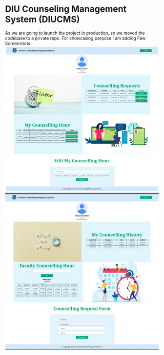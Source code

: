 # DIU Counseling Management System (DIUCMS)
As we are going to launch the project in production, so we moved the codebase to a private repo. For showcasing perpose I am adding Few Screenshots:
![Faculty View](faculty_view.png)
![Student View](student_view.png)
<!--
## Table of contents
* [Introduction](#introduction)
* [Status](#status)
* [Technologies](#technologies)
* [Setup](#setup)
* [Contribution](#contribution)
* [Contributors](#contributors)

## Introduction
This project, DIUCMS (DIU Counseling Management System), is a Django-based web application for managing counseling sessions. The project includes a superuser account for administrative purposes and uses PostgreSQL as the database.

## Status

![Static Badge](https://img.shields.io/badge/Repo%20Size-12.16%20MB-brightgreen)
![Static Badge](https://img.shields.io/badge/License-CC%20BY%20NC%204.0-blue)
![GitHub Repo stars](https://img.shields.io/github/stars/ishan-nahid/diu__cms)


## Technologies

| <p align="center">Front End</p> | <p align="center">Back End</p> | <p align="center">Databse</p>
| :------------- | :-------------: | -------------: |
| ![HTML5](https://img.shields.io/badge/html5-%23E34F26.svg?style=for-the-badge&logo=html5&logoColor=white) ![CSS3](https://img.shields.io/badge/css3-%231572B6.svg?style=for-the-badge&logo=css3&logoColor=white) ![JavaScript](https://img.shields.io/badge/javascript-%23323330.svg?style=for-the-badge&logo=javascript&logoColor=%23F7DF1E) | ![DJANGO](https://img.shields.io/badge/Django-092E20?style=for-the-badge&logo=django&logoColor=white) | ![POSTGRESQL](https://img.shields.io/badge/PostgreSQL-316192?style=for-the-badge&logo=postgresql&logoColor=white) | 

## Setup
1. Initialize the virtual environment:
   ```
   python -m venv virtenv
   ```
2. Activate the virtual environment: 
   - On Windows:
   ```
   virtenv\Scripts\activate.bat
   ```
   - On macOS/Linux:
   ```
   source virtenv/bin/activate
   ```

3. Install Django and other required packages:
   ```
   pip install -r requirements.txt
   ```
4. Navigate to the project folder:
   ```
   cd diucms
   ```

5. Make sure to setup database
   ```
   "NAME": "diucmsdb",
   "HOST": "localhost",
   "PORT": "5432",
   ```
6. Run migrations:
   ```
   python manage.py makemigrations
   python manage.py migrate
   ```
7. Start the development server:
   ```
   python manage.py runserver
   ```
  

## Contribution:
- Fork the repo to your Github.<br/>

- Clone the Forked Repository to your local machine.
	```
	git clone https://github.com/<username>/diu_cms
	```
- Change the directory to diucms (if not in it).
	```
	cd diu_cms
	```
- Add remote to the Original Repository.
	```
	git remote add upstream https://github.com/ishan-nahid/diu_cms
	```
- Check the remotes for this repository.
        ```
        git remote -v
        ```
- Always take a pull from the upstream repository to your master branch to keep it at par with the main project(updated repository).
        ```
        git pull upstream main
        ```
- Create a new branch.
        ```
        git checkout -b <your_branch_name>
        ```
- Perform your desired changes to the code base.
- Track your changes:heavy_check_mark: .
        ```
        git add . 
        ```
- Commit your changes .
        ```
        git commit -m "Relevant message"
        ```
- Push the committed changes in your feature branch to your remote repo.
        ```
        git push -u origin <your_branch_name>
        ```
- To create a pull request, click on `compare and pull requests`. Please ensure you compare your feature branch to the desired branch of the repository you are supposed to make a PR to.

- Add appropriate title and description to your pull request explaining your changes and efforts done.


- Click on `Create Pull Request`.


- Voila! You have made a PR to this repo. Sit back patiently and relax while your PR is reviewed


<!--
## Contributors
<div>
<h1 align="center">
 <b>Thanks to these amazing people
<h1>
<a href="https://github.com/ishan-nahid/diu_cms/contributors">
  <img src="https://contrib.rocks/image?repo=ishan-nahid/diu_cms&&max=817" />
</a>
</div>	-->


<!-- [![contributors](https://contrib.rocks/image?repo=ishan-nahid/diu_cms)](https://github.com/ishan-nahid/diu_cms/graphs/contributors) -->
<!-- [![](https://opencollective.com/ishan-nahid/diu_cms/contributors.svg?width=890&button=false)](https://github.com/ishan-nahid/diu_cms/graphs/contributors) -->
<!--## Contributors
[![ISHAN AHMAD](https://github.com/ishan-nahid.png?size=70)](https://github.com/ishan-nahid)
[![ATIQUE SHAHRIAR](https://github.com/atiqueshahriar.png?size=70)](https://github.com/atiqueshahriar)
[![Faiyaz Rafid](https://github.com/faiyaz666.png?size=70)](https://github.com/faiyaz666)
[![MK Rashmi](https://github.com/mahjabin-rashmi.png?size=70)](https://github.com/mahjabin-rashmi)
[![Shreya](https://github.com/shreya-14489.png?size=70)](https://github.com/shreya-14489)


##

<div align="center">
   <h3>Show some ❤️ by starring this awesome repository!</h3>
</div>
-->
